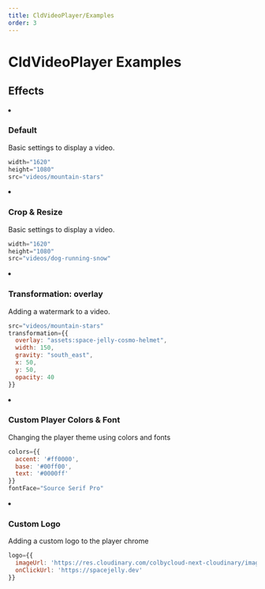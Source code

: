 ```yaml
---
title: CldVideoPlayer/Examples
order: 3
---
```


<script>
    import Callout from '$lib/components/Callout.svelte'
    import ImageGrid from '$lib/components/ImageGrid.svelte'
    import Video from '$lib/components/Video.svelte'
    import { CldVideoPlayer } from 'svelte-cloudinary'

</script>

# CldVideoPlayer Examples

## Effects

<ImageGrid columns={1}>
<li>
  <CldVideoPlayer
    width="1620"
    height="1080"
    src={`videos/mountain-stars`}
  />

  ### Default

  Basic settings to display a video.

  ```jsx
  width="1620"
  height="1080"
  src="videos/mountain-stars"
  ```
</li>
<li>
  <div style={{ maxWidth: 500, margin: '0 auto' }}>
    <CldVideoPlayer
      width="500"
      height="500"
      src={`videos/dog-running-snow`}
      transformation={{
        width: 500,
        height: 500,
        crop: 'fill',
        gravity: 'auto'
      }}
    />
  </div>

  ### Crop & Resize

  Basic settings to display a video.

  ```jsx
  width="1620"
  height="1080"
  src="videos/dog-running-snow"
  ```
</li>
<li>
  <CldVideoPlayer
    width="1620"
    height="1080"
    src={`videos/mountain-stars`}
    transformation={{
      overlay: `videos:space-jelly-cosmo-helmet`,
      width: 150,
      gravity: "south_east",
      x: 50,
      y: 50,
      opacity: 80
    }}
  />

  ### Transformation: overlay

  Adding a watermark to a video.

  ```jsx
  src="videos/mountain-stars"
  transformation={{
    overlay: "assets:space-jelly-cosmo-helmet",
    width: 150,
    gravity: "south_east",
    x: 50,
    y: 50,
    opacity: 40
  }}
  ```
</li>
<li>
  <CldVideoPlayer
    width="4096"
    height="2160"
    src={`videos/dog-running-snow`}
    colors={{
      accent: '#ff0000',
      base: '#00ff00',
      text: '#0000ff'
    }}
    fontFace="Source Serif Pro"
  />

  ### Custom Player Colors & Font

  Changing the player theme using colors and fonts

  ```jsx
  colors={{
    accent: '#ff0000',
    base: '#00ff00',
    text: '#0000ff'
  }}
  fontFace="Source Serif Pro"
  ```
</li>
<li>
  <CldVideoPlayer
    width="4096"
    height="2160"
    src={`videos/dog-running-snow`}
    logo={{
      imageUrl: 'https://res.cloudinary.com/colbycloud-next-cloudinary/image/upload/v1676058142/assets/space-jelly-cosmo-helmet.svg',
      onClickUrl: 'https://spacejelly.dev'
    }}
  />

  ### Custom Logo

  Adding a custom logo to the player chrome

  ```jsx
  logo={{
    imageUrl: 'https://res.cloudinary.com/colbycloud-next-cloudinary/image/upload/v1676058142/assets/space-jelly-cosmo-helmet.svg',
    onClickUrl: 'https://spacejelly.dev'
  }}
  ```
</li>
</ImageGrid>

